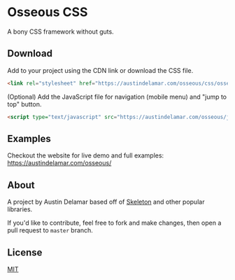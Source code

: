 # Osseous CSS

A bony CSS framework without guts.

## Download

Add to your project using the CDN link or download the CSS file.

```html
<link rel="stylesheet" href="https://austindelamar.com/osseous/css/osseous.min.css">
```

(Optional) Add the JavaScript file for navigation (mobile menu) and "jump to top" button.

```html
<script type="text/javascript" src="https://austindelamar.com/osseous/js/osseous.min.js"></script>
```

## Examples

Checkout the website for live demo and full examples: https://austindelamar.com/osseous/

## About

A project by Austin Delamar based off of [Skeleton](https://github.com/dhg/Skeleton) and other popular libraries.

If you'd like to contribute, feel free to fork and make changes, then open a pull request to `master` branch.

## License

[MIT](/LICENSE)
